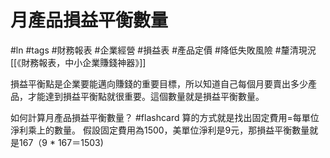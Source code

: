 # 月產品損益平衡數量
#ln #tags #財務報表 #企業經營 #損益表 #產品定價 #降低失敗風險 #釐清現況 
[[《財務報表，中小企業賺錢神器》]]

損益平衡點是企業要能邁向賺錢的重要目標，所以知道自己每個月要賣出多少產品，才能達到損益平衡點就很重要。這個數量就是損益平衡數量。

如何計算月產品損益平衡數量？ #flashcard 
算的方式就是找出固定費用=每單位淨利乘上的數量。
假設固定費用為1500，美單位淨利是9元，那損益平衡數量就是167（9 * 167＝1503)